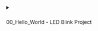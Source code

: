 <details>
<summary> <h3></h3> 00_Hello_World - LED Blink Project</summary>
This project demonstrates how to toggle a green LED connected to a GPIO pin using STM32 HAL functions with the STM32CubeIDE development environment. The LED blinks with a 500 ms delay interval.

## 🛠️ Hardware

- **Development Board:** STM32 Nucleo-F446RE
- **Microcontroller:** STM32F446RE (ARM Cortex-M4)
- **LED Pin:** Custom GPIO (e.g., `green_led_Pin` on `GPIOA`)
- **Power Supply:** USB connection

## 💻 Development Environment

- **IDE:** STM32CubeIDE
- **Toolchain:** STM32 HAL (Hardware Abstraction Layer)
- **Language:** C

## ⚙️ Functionality

The LED is toggled on and off every 500 milliseconds in the main loop.

```c
HAL_GPIO_WritePin(green_led_GPIO_Port, green_led_Pin, GPIO_PIN_SET);
HAL_Delay(500);
HAL_GPIO_WritePin(green_led_GPIO_Port, green_led_Pin, GPIO_PIN_RESET);
HAL_Delay(500);

```
## 🔌 GPIO Configuration

![image](https://github.com/user-attachments/assets/2d9db08e-9321-4f3e-aee0-1a1410f5cf48)

The pin is configured as:
```c
GPIO_InitStruct.Pin = green_led_Pin;
GPIO_InitStruct.Mode = GPIO_MODE_OUTPUT_PP;
GPIO_InitStruct.Pull = GPIO_NOPULL;
GPIO_InitStruct.Speed = GPIO_SPEED_FREQ_MEDIUM;
HAL_GPIO_Init(green_led_GPIO_Port, &GPIO_InitStruct);
```

</details>



